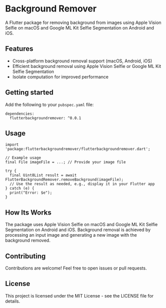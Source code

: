 # Background Remover

A Flutter package for removing background from images using Apple Vision Selfie on macOS and Google ML Kit Selfie Segmentation on Android and iOS.

## Features

- Cross-platform background removal support (macOS, Android, iOS)
- Efficient background removal using Apple Vision Selfie or Google ML Kit Selfie Segmentation
- Isolate computation for improved performance

## Getting started

Add the following to your `pubspec.yaml` file:


```
dependencies:
  flutterbackgroundremover: ^0.0.1
```

## Usage
```
import 'package:flutterbackgroundremover/flutterbackgroundremover.dart';

// Example usage
final File imageFile = ...; // Provide your image file

try {
  final Uint8List result = await FlutterBackgroundRemover.removeBackground(imageFile);
  // Use the result as needed, e.g., display it in your Flutter app
} catch (e) {
  print("Error: $e");
}
```

## How Its Works
The package uses Apple Vision Selfie on macOS and Google ML Kit Selfie Segmentation on Android and iOS.
Background removal is achieved by processing an input image and generating a new image with the background removed.

## Contributing
Contributions are welcome! Feel free to open issues or pull requests.

## License
This project is licensed under the MIT License - see the LICENSE file for details.